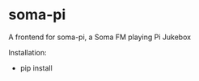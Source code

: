 soma-pi
=======

A frontend for soma-pi, a Soma FM playing Pi Jukebox


Installation:

* pip install
